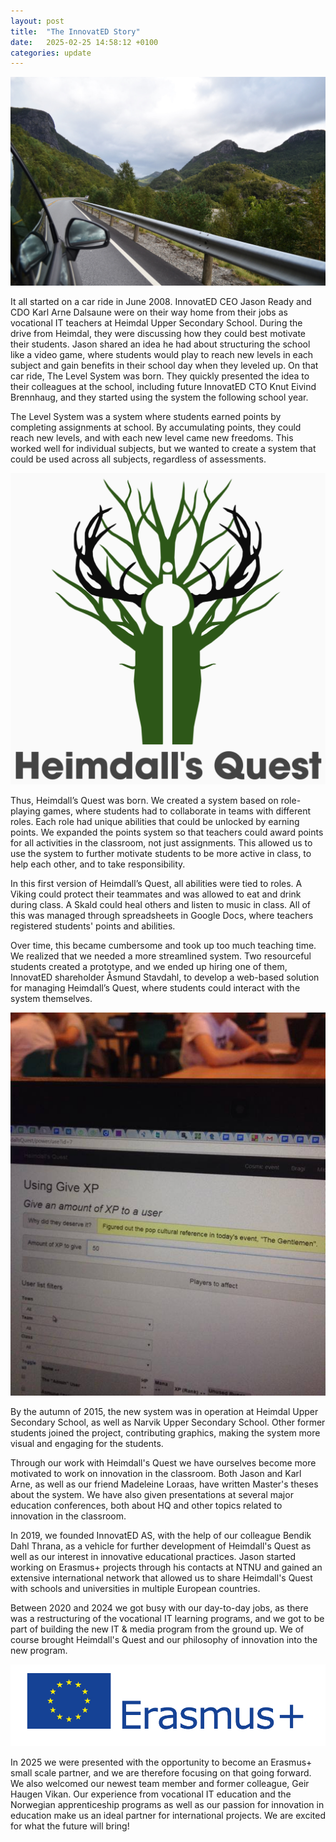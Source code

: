 ```yaml
---
layout: post
title:  "The InnovatED Story"
date:   2025-02-25 14:58:12 +0100
categories: update
---
```


![A car driving on a road in a Norwegian landscape](/assets/img/cartrip.jpeg)

It all started on a car ride in June 2008. InnovatED CEO Jason Ready and CDO Karl Arne Dalsaune were on their way home from their jobs as vocational IT teachers at Heimdal Upper Secondary School. During the drive from Heimdal, they were discussing how they could best motivate their students. Jason shared an idea he had about structuring the school like a video game, where students would play to reach new levels in each subject and gain benefits in their school day when they leveled up. On that car ride, The Level System was born. They quickly presented the idea to their colleagues at the school, including future InnovatED CTO Knut Eivind Brennhaug, and they started using the system the following school year.  

The Level System was a system where students earned points by completing assignments at school. By accumulating points, they could reach new levels, and with each new level came new freedoms. This worked well for individual subjects, but we wanted to create a system that could be used across all subjects, regardless of assessments.  

![Heimdall's Quest logo](/assets/img/hq.png)

Thus, Heimdall’s Quest was born. We created a system based on role-playing games, where students had to collaborate in teams with different roles. Each role had unique abilities that could be unlocked by earning points. We expanded the points system so that teachers could award points for all activities in the classroom, not just assignments. This allowed us to use the system to further motivate students to be more active in class, to help each other, and to take responsibility.  

In this first version of Heimdall’s Quest, all abilities were tied to roles. A Viking could protect their teammates and was allowed to eat and drink during class. A Skald could heal others and listen to music in class. All of this was managed through spreadsheets in Google Docs, where teachers registered students' points and abilities.  

Over time, this became cumbersome and took up too much teaching time. We realized that we needed a more streamlined system. Two resourceful students created a prototype, and we ended up hiring one of them, InnovatED shareholder Åsmund Stavdahl, to develop a web-based solution for managing Heimdall’s Quest, where students could interact with the system themselves.  

![Screen shot from Heimdall's Quest](/assets/img/hq_ui.jpg)

By the autumn of 2015, the new system was in operation at Heimdal Upper Secondary School, as well as Narvik Upper Secondary School. Other former students joined the project, contributing graphics, making the system more visual and engaging for the students.  

Through our work with Heimdall's Quest we have ourselves become more motivated to work on innovation in the classroom. Both Jason and Karl Arne, as well as our friend Madeleine Loraas, have written Master's theses about the system. We have also given presentations at several major education conferences, both about HQ and other topics related to innovation in the classroom.

In 2019, we founded InnovatED AS, with the help of our colleague Bendik Dahl Thrana, as a vehicle for further development of Heimdall's Quest as well as our interest in innovative educational practices. Jason started working on Erasmus+ projects through his contacts at NTNU and gained an extensive international network that allowed us to share Heimdall's Quest with schools and universities in multiple European countries.

Between 2020 and 2024 we got busy with our day-to-day jobs, as there was a restructuring of the vocational IT learning programs, and we got to be part of building the new IT & media program from the ground up. We of course brought Heimdall's Quest and our philosophy of innovation into the new program.

![Erasmus+ logo](/assets/img/erasmus.png)

In 2025 we were presented with the opportunity to become an Erasmus+ small scale partner, and we are therefore focusing on that going forward. We also welcomed our newest team member and former colleague, Geir Haugen Vikan. Our experience from vocational IT education and the Norwegian apprenticeship programs as well as our passion for innovation in education make us an ideal partner for international projects. We are excited for what the future will bring!